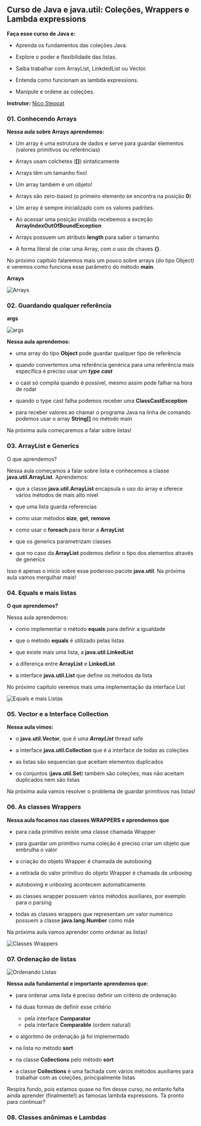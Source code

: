 ## Curso de Java e java.util: Coleções, Wrappers e Lambda expressions

**Faça esse curso de Java e:**

- Aprenda os fundamentos das coleções Java.

- Explore o poder e flexibilidade das listas.

- Saiba trabalhar com ArrayList, LinkdedList ou Vector.

- Entenda como funcionam as lambda expressions.

- Manipule e ordene as coleções.

**Instrutor:**
[Nico Steppat](https://github.com/steppat)

### 01. Conhecendo Arrays

**Nessa aula sobre Arrays aprendemos:**

- Um array é uma estrutura de dados e serve para guardar elementos (valores primitivos ou referências)

- Arrays usam colchetes (**[]**) sintaticamente

- Arrays têm um tamanho fixo!

- Um array também é um objeto!

- Arrays são zero-based (o primeiro elemento se encontra na posição **0**)

- Um array é sempre inicializado com os valores padrões.

- Ao acessar uma posição inválida recebemos a exceção **ArrayIndexOutOfBoundException**

- Arrays possuem um atributo **length** para saber o tamanho

- A forma literal de criar uma Array, com o uso de chaves **{}**.

No próximo capítulo falaremos mais um pouco sobre arrays (do tipo Object) e veremos como funciona esse parâmetro do método **main**.

**Arrays**

![Arrays](./imgs/prints/Arrays.png)

### 02. Guardando qualquer referência

**args**

![args](./imgs/prints/args.png)

**Nessa aula aprendemos:**

- uma array do tipo **Object** pode guardar qualquer tipo de referência

- quando convertemos uma referência genérica para uma referência mais específica é preciso usar um ***type cast***

- o cast só compila quando é possível, mesmo assim pode falhar na hora de rodar

- quando o type cast falha podemos receber uma **ClassCastException**

- para receber valores ao chamar o programa Java na linha de comando podemos usar o array **String[]** no método main

Na próxima aula começaremos a falar sobre listas! 

### 03. ArrayList e Generics

O que aprendemos?

Nessa aula começamos a falar sobre lista e conhecemos a classe **java.util.ArrayList**. Aprendemos:

- que a classe **java.util.ArrayList** encapsula o uso do array e oferece vários métodos de mais alto nível

- que uma lista guarda referencias

- como usar métodos **size**, **get**, **remove**

- como usar o **foreach** para iterar a **ArrayList**

- que os generics parametrizam classes

- que no caso da **ArrayList** podemos definir o tipo dos elementos através de generics

Isso é apenas o início sobre esse poderoso pacote **java.util**. Na próxima aula vamos mergulhar mais!

### 04. Equals e mais listas

**O que aprendemos?**

Nessa aula aprendemos:

- como implementar o método **equals** para definir a igualdade

- que o método **equals** é utilizado pelas listas

- que existe mais uma lista, a **java.util.LinkedList**

- a diferença entre **ArrayList** e **LinkedList**

- a interface **java.util.List** que define os métodos da lista

No próximo capítulo veremos mais uma implementação da interface List

![Equals e mais Listas](./imgs/prints/EqualsEListas.png)

### 05. Vector e a Interface Collection

**Nessa aula vimos:**

- o **java.util.Vector**, que é uma ***ArrayList*** thread safe

- a interface **java.util.Collection** que é a interface de todas as coleções

- as listas são sequencias que aceitam elementos duplicados

- os conjuntos (**java.util.Set**) também são coleções, mas não aceitam duplicados nem são listas

Na próxima aula vamos resolver o problema de guardar primitivos nas listas!

### 06. As classes Wrappers

**Nessa aula focamos nas classes WRAPPERS e aprendemos que**

- para cada primitivo existe uma classe chamada Wrapper

- para guardar um primitivo numa coleção é preciso criar um objeto que embrulha o valor

- a criação do objeto Wrapper é chamada de autoboxing

- a retirada do valor primitivo do objeto Wrapper é chamada de unboxing

- autoboxing e unboxing acontecem automaticamente.

- as classes wrapper possuem vários métodos auxiliares, por exemplo para o parsing

- todas as classes wrappers que representam um valor numérico possuem a classe **java.lang.Number** como mãe

Na próxima aula vamos aprender como ordenar as listas!

![Classes Wrappers](./imgs/prints/ClasseWrappers.png)

### 07. Ordenação de listas

![Ordenando Listas](./imgs/prints/OrdenandoLista.png)

**Nessa aula fundamental e importante aprendemos que:**

- para ordenar uma lista é preciso definir um critério de ordenação

- há duas formas de definir esse critério
  
  - pela interface **Comparator**
  - pela interface **Comparable** (ordem natural)

- o algoritmo de ordenação já foi implementado

- na lista no método **sort**

- na classe **Collections** pelo método **sort**

- a classe **Collections** é uma fachada com vários métodos auxiliares para trabalhar com as coleções, principalmente listas

Respira fundo, pois estamos quase no fim desse curso, no entanto falta ainda aprender (finalmente!) as famosas lambda expressions. Tá pronto para continuar?

### 08. Classes anônimas e Lambdas